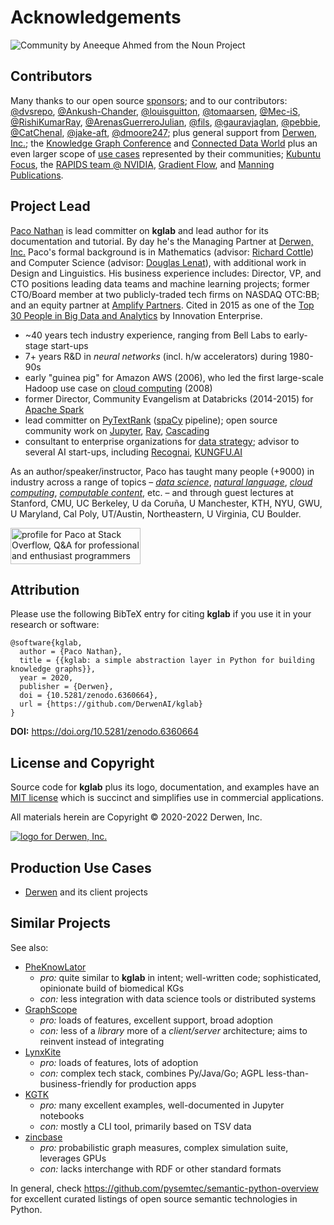 # Acknowledgements

<img src="../assets/nouns/community.png" alt="Community by Aneeque Ahmed from the Noun Project" />

## Contributors

Many thanks to our open source [sponsors](https://github.com/sponsors/ceteri);
and to our contributors:
[@dvsrepo](https://github.com/dvsrepo),
[@Ankush-Chander](https://github.com/Ankush-Chander),
[@louisguitton](https://github.com/louisguitton),
[@tomaarsen](https://github.com/tomaarsen),
[@Mec-iS](https://github.com/Mec-iS),
[@RishiKumarRay](https://github.com/RishiKumarRay),
[@ArenasGuerreroJulian](https://github.com/ArenasGuerreroJulian),
[@fils](https://github.com/fils),
[@gauravjaglan](https://github.com/gauravjaglan),
[@pebbie](https://github.com/pebbie),
[@CatChenal](https://github.com/CatChenal),
[@jake-aft](https://github.com/jake-aft),
[@dmoore247](https://github.com/dmoore247);
plus general support from [Derwen, Inc.](https://derwen.ai/);
the [Knowledge Graph Conference](https://www.knowledgegraph.tech/)
and [Connected Data World](https://connected-data.world/)
plus an even larger scope of [use cases](../use_case/) represented by their communities;
[Kubuntu Focus](https://kfocus.org/),
the [RAPIDS team @ NVIDIA](https://rapids.ai/),
[Gradient Flow](https://gradientflow.com/),
and
[Manning Publications](https://www.manning.com/).


## Project Lead

[Paco Nathan](https://derwen.ai/paco)
is lead committer on **kglab** and lead author for its documentation and tutorial.
By day he's the Managing Partner at [Derwen, Inc.](https://derwen.ai/)
Paco's formal background is in 
Mathematics (advisor: [Richard Cottle](https://engineering.stanford.edu/people/richard-cottle))
and
Computer Science (advisor: [Douglas Lenat](https://en.wikipedia.org/wiki/Douglas_Lenat)),
with additional work in Design and Linguistics.
His business experience includes: 
Director, VP, and CTO positions leading data teams and machine learning projects;
former CTO/Board member at two publicly-traded tech firms on NASDAQ OTC:BB;
and an equity partner at [Amplify Partners](https://derwen.ai/s/hcxhybks9nbh).
Cited in 2015 as one of the 
[Top 30 People in Big Data and Analytics](http://www.kdnuggets.com/2015/02/top-30-people-big-data-analytics.html)
by Innovation Enterprise.

  * ~40 years tech industry experience, ranging from Bell Labs
    to early-stage start-ups
  * 7+ years R&D in *neural networks* (incl. h/w accelerators) during 1980-90s
  * early "guinea pig" for Amazon AWS (2006), who led the first
    large-scale Hadoop use case on [cloud computing](../glossary/#cloud-computing) (2008)
  * former Director, Community Evangelism at Databricks (2014-2015) for
    [Apache Spark](https://spark.apache.org/)
  * lead committer on [PyTextRank](https://derwen.ai/s/xdw563z8b4gj) ([spaCy](https://spacy.io/) pipeline);
    open source community work on 
    [Jupyter](https://jupyter.org/),
    [Ray](https://ray.io/),
    [Cascading](https://www.cascading.org/)
  * consultant to enterprise organizations for [data strategy](../glossary/#data-strategy);
    advisor to several AI start-ups, including
    [Recognai](https://derwen.ai/s/hk4g),
    [KUNGFU.AI](https://derwen.ai/s/rwg8prbgqp36)

As an author/speaker/instructor, Paco has taught many people (+9000) 
in industry across a range of topics –
[*data science*](../glossary/#data-science),
[*natural language*](../glossary/#natural-language),
[*cloud computing*](../glossary/#cloud-computing),
[*computable content*](../glossary/#computable-content),
etc. –
and through guest lectures at 
Stanford, CMU, UC&nbsp;Berkeley,
U&nbsp;da&nbsp;Coruña, U&nbsp;Manchester,
KTH, NYU, GWU,
U&nbsp;Maryland, Cal&nbsp;Poly, UT/Austin,
Northeastern, U&nbsp;Virginia, CU&nbsp;Boulder.

<a href="https://stackoverflow.com/users/1698443/paco"><img src="https://stackoverflow.com/users/flair/1698443.png" width="208" height="58" alt="profile for Paco at Stack Overflow, Q&amp;A for professional and enthusiast programmers" title="profile for Paco at Stack Overflow, Q&amp;A for professional and enthusiast programmers"/></a>


## Attribution

Please use the following BibTeX entry for citing **kglab** if you use
it in your research or software:

```
@software{kglab,
  author = {Paco Nathan},
  title = {{kglab: a simple abstraction layer in Python for building knowledge graphs}},
  year = 2020,
  publisher = {Derwen},
  doi = {10.5281/zenodo.6360664},
  url = {https://github.com/DerwenAI/kglab}
}
```

**DOI:** <https://doi.org/10.5281/zenodo.6360664>


## License and Copyright

Source code for **kglab** plus its logo, documentation, and examples
have an [MIT license](https://spdx.org/licenses/MIT.html) which is
succinct and simplifies use in commercial applications.

All materials herein are Copyright &copy; 2020-2022 Derwen, Inc.

[![logo for Derwen, Inc.](https://derwen.ai/static/block_logo.png)](https://derwen.ai/)


## Production Use Cases

  * [Derwen](https://derwen.ai/) and its client projects


## Similar Projects

See also:

  * [PheKnowLator](https://github.com/callahantiff/PheKnowLator)
    * *pro:* quite similar to **kglab** in intent; well-written code; sophisticated, opinionate build of biomedical KGs
    * *con:* less integration with data science tools or distributed systems
  * [GraphScope](https://github.com/alibaba/GraphScope)
    * *pro:* loads of features, excellent support, broad adoption
    * *con:* less of a *library* more of a *client/server* architecture; aims to reinvent instead of integrating
  * [LynxKite](https://lynxkite.com/)
    * *pro:* loads of features, lots of adoption
    * *con:* complex tech stack, combines Py/Java/Go; AGPL less-than-business-friendly for production apps
  * [KGTK](https://github.com/usc-isi-i2/kgtk)
    * *pro:* many excellent examples, well-documented in Jupyter notebooks
    * *con:* mostly a CLI tool, primarily based on TSV data
  * [zincbase](https://github.com/complexdb/zincbase)
    * *pro:* probabilistic graph measures, complex simulation suite, leverages GPUs
    * *con:* lacks interchange with RDF or other standard formats

In general, check
<https://github.com/pysemtec/semantic-python-overview> for excellent
curated listings of open source semantic technologies in Python.
